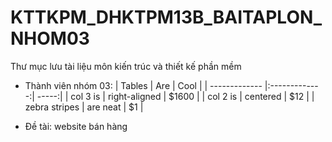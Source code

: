 # KTTKPM_DHKTPM13B_BAITAPLON_NHOM03
Thư mục lưu tài liệu môn kiến trúc và thiết kế phần mềm
- Thành viên nhóm 03:
| Tables        | Are           | Cool  |
| ------------- |:-------------:| -----:|
| col 3 is      | right-aligned | $1600 |
| col 2 is      | centered      |   $12 |
| zebra stripes | are neat      |    $1 |
   
 - Đề tài: website bán hàng
